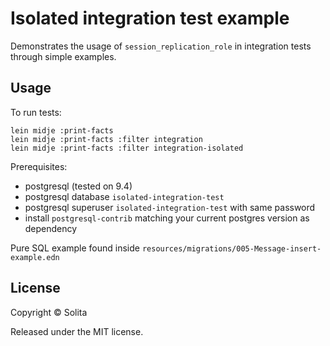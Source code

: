 # Isolated integration test example

Demonstrates the usage of `session_replication_role` in integration tests through simple examples.

## Usage

To run tests:

```
lein midje :print-facts
lein midje :print-facts :filter integration
lein midje :print-facts :filter integration-isolated
```

Prerequisites:

- postgresql (tested on 9.4)
- postgresql database `isolated-integration-test`
- postgresql superuser `isolated-integration-test` with same password
- install `postgresql-contrib` matching your current postgres version as dependency

Pure SQL example found inside `resources/migrations/005-Message-insert-example.edn`

## License

Copyright © Solita

Released under the MIT license.
